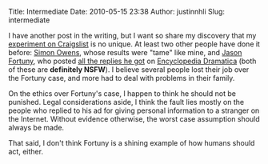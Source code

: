 Title: Intermediate
Date: 2010-05-15 23:38
Author: justinnhli
Slug: intermediate

I have another post in the writing, but I want so share my discovery
that my [experiment on
Craigslist](http://justinnhli.blogspot.com/2010/05/cross-acting.html) is
no unique. At least two other people have done it before: [Simon
Owens](http://bloggasm.com/you-chances-of-getting-laid-through-craigslist-a-bloggasm-case-study),
whose results were "tame" like mine, and [Jason
Fortuny](http://web.archive.org/web/20080504025232rn_2/blog.wired.com/27bstroke6/2006/09/craigslist.html?entry_id=1553329),
who posted [all the replies he
got](http://www.encyclopediadramatica.com/RFJason_CL_Experiment/Replies)
on [Encyclopedia
Dramatica](http://www.encyclopediadramatica.com/RFJason_CL_Experiment)
(both of these are **definitely NSFW**). I believe several people lost
their job over the Fortuny case, and more had to deal with problems in
their family.

On the ethics over Fortuny's case, I happen to think he should not be
punished. Legal considerations aside, I think the fault lies mostly on
the people who replied to his ad for giving personal information to a
stranger on the Internet. Without evidence otherwise, the worst case
assumption should always be made.

That said, I don't think Fortuny is a shining example of how humans
should act, either.

